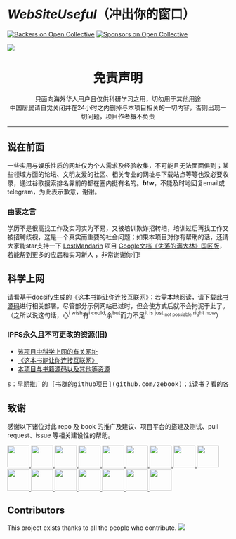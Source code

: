 # ***WebSiteUseful***（冲出你的窗口）
[![Backers on Open Collective](https://opencollective.com/WebSiteUseful/backers/badge.svg)](#backers)
[![Sponsors on Open Collective](https://opencollective.com/WebSiteUseful/sponsors/badge.svg)](#sponsors) 

![](https://raw.githubusercontent.com/loremwalker/WebSiteUseful/master/Test/%E5%86%B2%E5%87%BA%E4%BD%A0%E7%9A%84%E7%AA%97%E5%8F%A3.png)
<h1 align="center"> 免责声明 </h1>

<p align="center">
只面向海外华人用户且仅供科研学习之用，切勿用于其他用途
<br>
中国居民请自觉关闭并在24小时之内删掉与本项目相关的一切内容，否则出现一切问题，项目作者概不负责
</p>
<hr>

## 说在前面
<!--1984年的动物庄园，我们的美丽新世界，冲出你的窗口 ! The TianChao Fart's Searching for Meaning-->
一些实用与娱乐性质的网址仅为个人需求及经验收集，不可能且无法面面俱到；某些领域方面的论坛、文明友爱的社区、相关专业的网址与下载站点等等也没必要收录，通过谷歌搜索排名靠前的都在圈内挺有名的。***btw***，不能及时地回复email或telegram，为此表示歉意，谢谢。

### 由衷之言

学历不是很高找工作及实习实为不易，又被培训欺诈招转培，培训过后再找工作又被招聘歧视，这是一个真实而重要的社会问题；如果本项目对你有帮助的话，还请大家能star支持一下 [LostMandarin](https://github.com/loremwalker/LostMandarin) 项目 [Google文档《失落的满大林》国区版](https://drive.google.com/file/d/1D8CeLVmxZ-m2wYcNmSWjYb75VjbyPL12/view?usp=sharing)，若能帮到更多的应届和实习新人 ，非常谢谢你们!


## 科学上网

请看基于docsify生成的[《这本书能让你连接互联网》](http://loremwalker.github.io/fq-book)；若需本地阅读，请下载[此书源码](https://github.com/loremwalker/fq-book)进行相关部署。尽管部分示例网站已过时，但会使方式后就不会拘泥于此了。（之所以说这句话，心<sup>i wish</sup>有<sup>i could,</sup>余<sup>but</sup>而力不足<sup>it is just <sub>not possiable</sub> right now</sup>）

### IPFS永久且不可更改的资源(旧)

* [该项目中科学上网的有关网址](https://tinyurl.com/ycqnkgc6)
* [《这本书能让你连接互联网》](https://tinyurl.com/y8b2n8bk)
* [本项目与书籍源码以及其他等资源](https://tinyurl.com/ydxylng9)

<pre>s：早期推广的 [书群的github项目](github.com/zebook)；i读书？看的各种漫画比专业书多得...呃...不想说了...</pre>

## 致谢

感谢以下诸位对此 repo 及 book 的推广及建议、项目平台的搭建及测试、pull request、issue 等相关建设性的帮助。</a>



<a href="https://github.com/zc-zh-001">
    <img src="https://avatars3.githubusercontent.com/u/34836102?s=400&v=4" width="50px">
</a> 

<a href="https://github.com/xiaomingdaily">
    <img src="https://avatars0.githubusercontent.com/u/17198976?s=400&v=4" width="50px">
</a>

<a href="https://github.com/the0demiurge">
    <img src="https://avatars2.githubusercontent.com/u/11363529?s=400&v=4" width="50px">
</a>

<a href="https://github.com/zebook">
    <img src="https://avatars2.githubusercontent.com/u/37998749?s=400&v=4" width="50px">
</a> 

<a href="https://github.com/onplus">
    <img src="https://avatars0.githubusercontent.com/u/31188782?s=400&v=4" width="50px">
</a>


<a href="https://www.youtube.com/channel/UClceV39J1Z_9D4_mHkBZrMg">
    <img src="https://yt3.ggpht.com/a-/AN66SAyME4VUGayP4FFwaOXZ6Y--vhZco5ur2o1GAw=s288-mo-c-c0xffffffff-rj-k-no" width="50px">
</a>

<a href="https://www.youtube.com/channel/UCKLhwl-rqnv1PhbYVekDGkg">
    <img src="https://yt3.ggpht.com/a-/AAuE7mAW-yhARUMn32Z0uADVPFuCuitGSC2NH4KEug=s288-mo-c-c0xffffffff-rj-k-no" width="50px">
</a>

<a href="https://www.ssrshare.com/threads/pac.527/">
    <img src="https://www.ssrshare.com/data/avatars/l/0/1.jpg?1519809172" width="50px">
</a> 

<a href="https://github.com/jasonliul">
    <img src="https://avatars2.githubusercontent.com/u/2461165?s=400&v=4" width="50px">
</a>

<a href="https://github.com/AmazingDM">
    <img src="https://avatars3.githubusercontent.com/u/10679055?s=400&v=4" width="50px">
</a>

<a href="https://github.com/rrn21833">
    <img src="https://avatars2.githubusercontent.com/u/37966911?s=400&v=4" width="50px">
</a>

<a href="https://github.com/kilofox">
    <img src="https://avatars0.githubusercontent.com/u/1018625?s=400&v=4" width="50px">
</a>

<a href="https://github.com/max2max">
    <img src="https://avatars1.githubusercontent.com/u/14960653?s=400&v=4" width="50px">
</a>

<a href="https://github.com/w568w">
    <img src="https://avatars3.githubusercontent.com/u/8389787?s=400&v=4" width="50px">
</a>

<a href="https://github.com/myie9">
    <img src="https://avatars1.githubusercontent.com/u/6618073?s=400&v=4" width="50px">
</a>

<a href="https://github.com/loremwalker">
    <img src="https://avatars1.githubusercontent.com/u/35732922?s=400&u=860437c0da02d577fdd546c8f3bfd305539c388f&v=4" width="50px">
</a>


<!--tomato 翻墙！科学上网，免费ss帐号分享、ssr订阅源，免费VPN下载，获取及使用教程请看：https://github.com/loremwalker/fq-book-->

## Contributors

This project exists thanks to all the people who contribute.
<a href="https://github.com/loremwalker/WebSiteUseful/graphs/contributors"><img src="https://opencollective.com/WebSiteUseful/contributors.svg?width=890&button=false" /></a>

<!--
## Backers

Thank you to all our backers! 🙏 [[Become a backer](https://opencollective.com/WebSiteUseful#backer)]

<a href="https://opencollective.com/WebSiteUseful#backers" target="_blank"><img src="https://opencollective.com/WebSiteUseful/backers.svg?width=890"></a>


## Sponsors

Support this project by becoming a sponsor. Your logo will show up here with a link to your website. [[Become a sponsor](https://opencollective.com/WebSiteUseful#sponsor)]

<a href="https://opencollective.com/WebSiteUseful/sponsor/0/website" target="_blank"><img src="https://opencollective.com/WebSiteUseful/sponsor/0/avatar.svg"></a>
<a href="https://opencollective.com/WebSiteUseful/sponsor/1/website" target="_blank"><img src="https://opencollective.com/WebSiteUseful/sponsor/1/avatar.svg"></a>
<a href="https://opencollective.com/WebSiteUseful/sponsor/2/website" target="_blank"><img src="https://opencollective.com/WebSiteUseful/sponsor/2/avatar.svg"></a>
<a href="https://opencollective.com/WebSiteUseful/sponsor/3/website" target="_blank"><img src="https://opencollective.com/WebSiteUseful/sponsor/3/avatar.svg"></a>
<a href="https://opencollective.com/WebSiteUseful/sponsor/4/website" target="_blank"><img src="https://opencollective.com/WebSiteUseful/sponsor/4/avatar.svg"></a>
<a href="https://opencollective.com/WebSiteUseful/sponsor/5/website" target="_blank"><img src="https://opencollective.com/WebSiteUseful/sponsor/5/avatar.svg"></a>
<a href="https://opencollective.com/WebSiteUseful/sponsor/6/website" target="_blank"><img src="https://opencollective.com/WebSiteUseful/sponsor/6/avatar.svg"></a>
<a href="https://opencollective.com/WebSiteUseful/sponsor/7/website" target="_blank"><img src="https://opencollective.com/WebSiteUseful/sponsor/7/avatar.svg"></a>
<a href="https://opencollective.com/WebSiteUseful/sponsor/8/website" target="_blank"><img src="https://opencollective.com/WebSiteUseful/sponsor/8/avatar.svg"></a>
<a href="https://opencollective.com/WebSiteUseful/sponsor/9/website" target="_blank"><img src="https://opencollective.com/WebSiteUseful/sponsor/9/avatar.svg"></a>


### <s>即将开放的 REPO</s>

长期持续的互联网寒潮...**哀莫大于心死，已退出**；利用所剩无几互联网知识介绍关于IT泡沫孵化器。  
***would you like to be put on the waiting list for X time?*** ***oh,man! that's the dirty work***


-->

